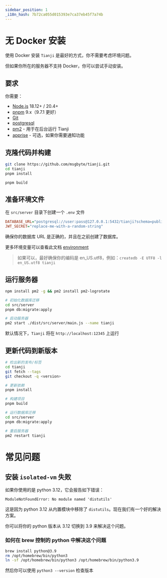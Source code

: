```yaml
---
sidebar_position: 1
_i18n_hash: 7b72ca055d015393e7ca37eb45f7a74b
---
```

# 无 Docker 安装

使用 Docker 安装 `Tianji` 是最好的方式，你不需要考虑环境问题。

但如果你所在的服务器不支持 Docker，你可以尝试手动安装。

## 要求

你需要：

- [Node.js](https://nodejs.org/en/download/) 18.12+ / 20.4+
- [pnpm](https://pnpm.io/) 9.x（9.7.1 更好）
- [Git](https://git-scm.com/downloads)
- [postgresql](https://www.postgresql.org/)
- [pm2](https://pm2.keymetrics.io/) - 用于在后台运行 Tianji
- [apprise](https://github.com/caronc/apprise) - 可选，如果你需要通知功能

## 克隆代码并构建

```bash
git clone https://github.com/msgbyte/tianji.git
cd tianji
pnpm install

pnpm build
```

## 准备环境文件

在 `src/server` 目录下创建一个 `.env` 文件

```ini
DATABASE_URL="postgresql://user:pass@127.0.0.1:5432/tianji?schema=public"
JWT_SECRET="replace-me-with-a-random-string"
```

确保你的数据库 URL 是正确的，并且在之前创建了数据库。

更多环境变量可以查看此文档 [environment](./environment.md)

> 如果可以，最好确保你的编码是 en_US.utf8，例如：`createdb -E UTF8 -l en_US.utf8 tianji`

## 运行服务器

```bash
npm install pm2 -g && pm2 install pm2-logrotate

# 初始化数据库迁移
cd src/server
pnpm db:migrate:apply

# 启动服务器
pm2 start ./dist/src/server/main.js --name tianji
```

默认情况下，`Tianji` 将在 `http://localhost:12345` 上运行

## 更新代码到新版本

```bash
# 检出新的发布/标签
cd tianji
git fetch --tags
git checkout -q <version>

# 更新依赖
pnpm install

# 构建项目
pnpm build

# 运行数据库迁移
cd src/server
pnpm db:migrate:apply

# 重启服务器
pm2 restart tianji
```

# 常见问题

## 安装 `isolated-vm` 失败

如果你使用的是 python 3.12，它会报告如下错误：

```
ModuleNotFoundError: No module named 'distutils'
```

这是因为 python 3.12 从内置模块中移除了 `distutils`。现在我们有一个好的解决方案。

你可以将你的 python 版本从 3.12 切换到 3.9 来解决这个问题。

### 如何在 brew 控制的 python 中解决这个问题

```bash
brew install python@3.9
rm /opt/homebrew/bin/python3
ln -sf /opt/homebrew/bin/python3 /opt/homebrew/bin/python3.9
```

然后你可以使用 `python3 --version` 检查版本
